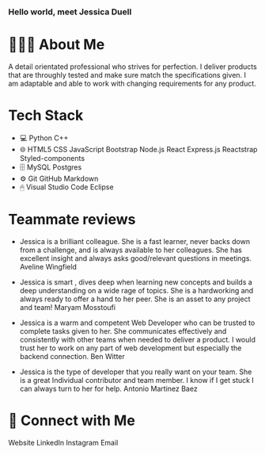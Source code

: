 ### Hello world, meet Jessica Duell

# 👩🏻‍🦰 About Me 
A detail orientated professional who strives for perfection. I deliver products that are throughly tested and make sure match the specifications given. I am adaptable and able to work with changing requirements for any product.

# Tech Stack
- 💻 Python C++
- 🌐 HTML5 CSS JavaScript Bootstrap Node.js React Express.js Reactstrap Styled-components 
- 🗄 MySQL Postgres
- ⚙️ Git GitHub Markdown
- 🖱 Visual Studio Code Eclipse

# Teammate reviews 
- Jessica is a brilliant colleague. She is a fast learner, never backs down from a challenge, and is always available to her colleagues. She has excellent insight and always asks good/relevant questions in meetings.
  Aveline Wingfield

- Jessica is smart , dives deep when learning new concepts and builds a deep understanding on a wide rage of topics. She is a hardworking and always ready to offer a hand to her peer. She is an asset to any project and team!
    Maryam Mosstoufi

- Jessica is a warm and competent Web Developer who can be trusted to complete tasks given to her. She communicates effectively and consistently with other teams when needed to deliver a product. I would trust her to work on any part of web development but especially the backend connection.
    Ben Witter

- Jessica is the type of developer that you really want on your team. She is a great Individual contributor and team member. I know if I get stuck I can always turn to her for help.
    Antonio Martinez Baez

# 🤝 Connect with Me 
Website LinkedIn Instagram Email

